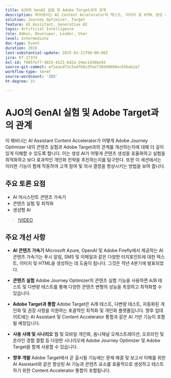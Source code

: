 ```yaml
---
title: AJO의 GenAI 실험 및 Adobe Target과의 관계
description: 회의에서는 AI Content Accelerator의 텍스트, 이미지 및 HTML 생성 기능, Adobe Journey Optimizer을 통한 콘텐츠 실험, 최적화 및 개인화를 위한 Adobe Target과의 통합, 결합된 도구에 대한 다양한 사용 사례, 향상된 AI 기능을 포함한 향후 개발 등에 대해 집중 조명했다.
solution: Journey Optimizer, Target
feature: AI Assistant, Generative AI
topic: Artificial Intelligence
role: Admin, Developer, Leader, User
level: Intermediate
doc-type: Event
duration: 2016
last-substantial-update: 2025-02-21T00:00:00Z
jira: KT-17374
exl-id: f085fe77-4025-4121-bd2a-24ec1436be93
source-git-commit: ef1eacd73c5a4fb9cdfee730d40606ec65bab2a7
workflow-type: tm+mt
source-wordcount: '303'
ht-degree: 1%

---
```


# AJO의 GenAI 실험 및 Adobe Target과의 관계

이 웨비나는 AI Assistant Content Accelerator가 어떻게 Adobe Journey Optimizer 내의 콘텐츠 실험과 Adobe Target과의 관계를 개선하는지에 대해 더 깊이 있게 이해할 수 있도록 합니다. 이는 생성 AI가 어떻게 콘텐츠 생성을 효율화하고 실험을 최적화하고 보다 효과적인 개인화 전략을 추진하는지를 탐구한다. 또한 이 세션에서는 이러한 기능이 함께 작동하여 고객 참여 및 의사 결정을 향상시키는 방법을 보여 줍니다.

## 주요 토론 요점

* AI 어시스턴트 콘텐츠 가속기
* 콘텐츠 실험 및 최적화
* 생성형 AI

>[!VIDEO](https://video.tv.adobe.com/v/3444453/?learn=on&enablevpops)

## 주요 개선 사항

* **AI 콘텐츠 가속기** Microsoft Azure, OpenAI 및 Adobe Firefly에서 제공하는 AI 콘텐츠 가속기는 푸시 알림, SMS 및 이메일과 같은 다양한 터치포인트에 대한 텍스트, 이미지 및 HTML을 생성하는 데 도움이 됩니다. 그것은 작년 4분기에 발표되었다.

* **콘텐츠 실험** Adobe Journey Optimizer의 콘텐츠 실험 기능을 사용하면 A/B 테스트 및 다변량 테스트를 통해 다양한 콘텐츠 변형의 성능을 측정하고 최적화할 수 있습니다.

* **Adobe Target과 통합** Adobe Target은 A/B 테스트, 다변량 테스트, 자동화된 개인화 및 권장 사항을 지원하는 포괄적인 최적화 및 개인화 플랫폼입니다. 향후 업데이트에는 AI Assistant 및 Content Accelerator 통합과 같은 AI 기반 기능이 포함될 예정입니다.

* **사용 사례 및 시나리오** 웹 및 모바일 개인화, 옴니채널 오케스트레이션, 오프라인 및 온라인 경험 결합 등 다양한 시나리오에 Adobe Journey Optimizer 및 Adobe Target을 함께 사용할 수 있습니다.

* **향후 개발** Adobe Target에서 곧 출시될 기능에는 문제 해결 및 보고서 이해를 위한 AI Assistant와 같은 향상된 AI 기능과 콘텐츠 요소를 효율적으로 생성하고 테스트하기 위한 Content Accelerator 통합이 포함됩니다.
